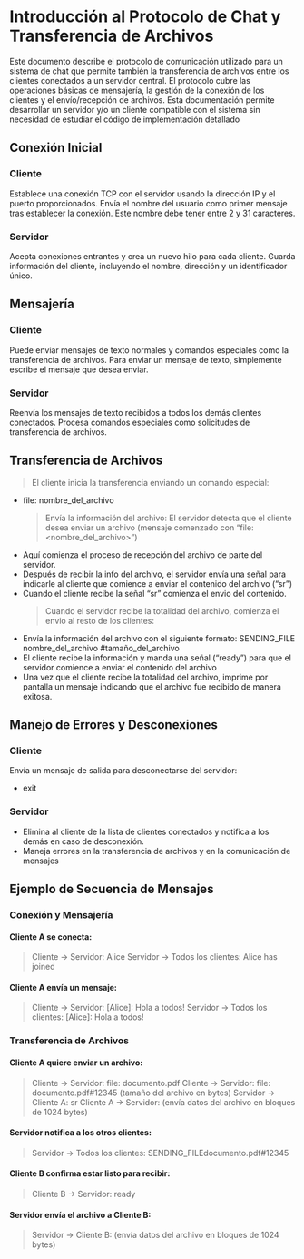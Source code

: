 # Introducción al Protocolo de Chat y Transferencia de Archivos

Este documento describe el protocolo de comunicación utilizado para un sistema de chat que permite también la transferencia de archivos entre los clientes conectados a un servidor central. El protocolo cubre las operaciones básicas de mensajería, la gestión de la conexión de los clientes y el envío/recepción de archivos. Esta documentación permite desarrollar un servidor y/o un cliente compatible con el sistema sin necesidad de estudiar el código de implementación detallado

## Conexión Inicial

### Cliente

Establece una conexión TCP con el servidor usando la dirección IP y el puerto proporcionados.
Envía el nombre del usuario como primer mensaje tras establecer la conexión. Este nombre debe tener entre 2 y 31 caracteres.

### Servidor

Acepta conexiones entrantes y crea un nuevo hilo para cada cliente.
Guarda información del cliente, incluyendo el nombre, dirección y un identificador único.

## Mensajería

### Cliente

Puede enviar mensajes de texto normales y comandos especiales como la transferencia de archivos.
Para enviar un mensaje de texto, simplemente escribe el mensaje que desea enviar.

### Servidor

Reenvía los mensajes de texto recibidos a todos los demás clientes conectados.
Procesa comandos especiales como solicitudes de transferencia de archivos.

## Transferencia de Archivos

> El cliente inicia la transferencia enviando un comando especial:

- file: nombre_del_archivo
  > Envía la información del archivo:
  > El servidor detecta que el cliente desea enviar un archivo (mensaje comenzado con “file: <nombre_del_archivo>”)
- Aquí comienza el proceso de recepción del archivo de parte del servidor.
- Después de recibir la info del archivo, el servidor envía una señal para indicarle al cliente que comience a enviar el contenido del archivo (“sr”)
- Cuando el cliente recibe la señal “sr” comienza el envio del contenido.
  > Cuando el servidor recibe la totalidad del archivo, comienza el envio al resto de los clientes:
- Envía la información del archivo con el siguiente formato: SENDING_FILE nombre_del_archivo #tamaño_del_archivo
- El cliente recibe la información y manda una señal (“ready”) para que el servidor comience a enviar el contenido del archivo
- Una vez que el cliente recibe la totalidad del archivo, imprime por pantalla un mensaje indicando que el archivo fue recibido de manera exitosa.

## Manejo de Errores y Desconexiones

### Cliente

Envía un mensaje de salida para desconectarse del servidor:

- exit

### Servidor

- Elimina al cliente de la lista de clientes conectados y notifica a los demás en caso de desconexión.
- Maneja errores en la transferencia de archivos y en la comunicación de mensajes

## Ejemplo de Secuencia de Mensajes

### Conexión y Mensajería

#### Cliente A se conecta:

> Cliente → Servidor: Alice
> Servidor → Todos los clientes: Alice has joined

#### Cliente A envía un mensaje:

> Cliente → Servidor: [Alice]: Hola a todos!
> Servidor → Todos los clientes: [Alice]: Hola a todos!

### Transferencia de Archivos

#### Cliente A quiere enviar un archivo:

> Cliente → Servidor: file: documento.pdf
> Cliente → Servidor: file: documento.pdf#12345 (tamaño del archivo en bytes)
> Servidor → Cliente A: sr
> Cliente A → Servidor: (envía datos del archivo en bloques de 1024 bytes)

#### Servidor notifica a los otros clientes:

> Servidor → Todos los clientes: SENDING_FILEdocumento.pdf#12345

#### Cliente B confirma estar listo para recibir:

> Cliente B → Servidor: ready

#### Servidor envía el archivo a Cliente B:

> Servidor → Cliente B: (envía datos del archivo en bloques de 1024 bytes)
